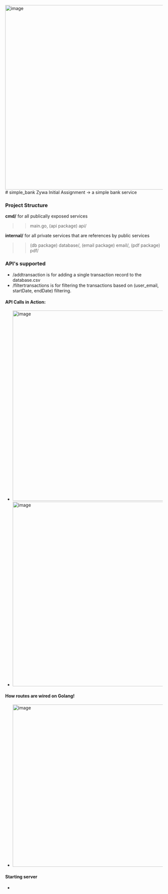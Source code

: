 <img width="589" alt="image" src="https://github.com/hktrib/simple_bank/assets/116051160/8b42d32e-656a-459b-a5bc-4152bc94756d"># simple_bank
Zywa Initial Assignment -> a simple bank service


### Project Structure

**cmd/** for all publically exposed services
>> main.go, (api package) api/

**internal/** for all private services that are references by public services 
>> (db package) database/, (email package) email/, (pdf package) pdf/

### API's supported
- /addtransaction is for adding a single transaction record to the database.csv
- /filtertransactions is for filtering the transactions based on (user_email, startDate, endDate) filtering.

#### API Calls in Action:
- <img width="607" alt="image" src="https://github.com/hktrib/simple_bank/assets/116051160/021bff9b-788c-4ecb-925a-f05726ff40eb">
- <img width="589" alt="image" src="https://github.com/hktrib/simple_bank/assets/116051160/90f016ec-3a8a-4f86-94ac-bee8146683f7">

#### How routes are wired on Golang!
- <img width="518" alt="image" src="https://github.com/hktrib/simple_bank/assets/116051160/12b56d0b-a4aa-48c0-8c4f-5fabfff40aef">



#### Starting server
- 
